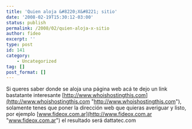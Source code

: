 ```yaml
---
title: 'Quien aloja &#8220;X&#8221; sitio'
date: '2008-02-19T15:30:12-03:00'
status: publish
permalink: /2008/02/quien-aloja-x-sitio
author: fideo
excerpt: ''
type: post
id: 141
category:
    - Uncategorized
tag: []
post_format: []
---
```

Si queres saber donde se aloja una página web acá te dejo un link bastatante interesante [http://www.whoishostingthis.com](http://www.whoishostingthis.com "http://www.whoishostingthis.com"), solamente tenes que poner la dirección web que quieras averiguar y listo, por ejemplo [www.fideox.com.ar](http://www.fideox.com.ar "www.fideox.com.ar") el resultado será dattatec.com